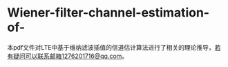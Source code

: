 # Wiener-filter-channel-estimation-of-
本pdf文件对LTE中基于维纳滤波插值的信道估计算法进行了相关的理论推导，若有疑问可以联系邮箱1276201716@qq.com。
